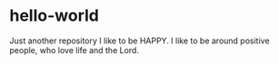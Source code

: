 # hello-world
Just another repository
I like to be HAPPY. I like to be around positive people, who love life and the Lord.
